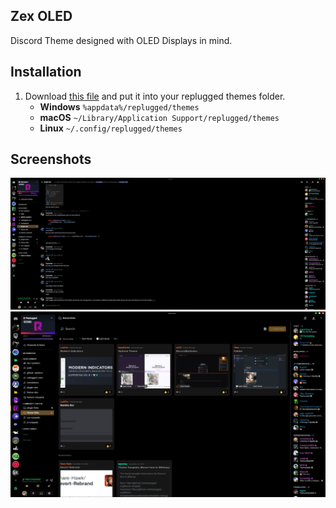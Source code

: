 ## Zex OLED

Discord Theme designed with OLED Displays in mind.

## Installation

1. Download
   [this file](https://github.com/Zexyen/Umbran/releases/latest/download/dev.Zexyen.Umbran.asar) and
   put it into your replugged themes folder.
   - **Windows** `%appdata%/replugged/themes`
   - **macOS** `~/Library/Application Support/replugged/themes`
   - **Linux** `~/.config/replugged/themes`

## Screenshots

<img src="./assets/screenshot1.png">
<img src="./assets/screenshot2.png">
